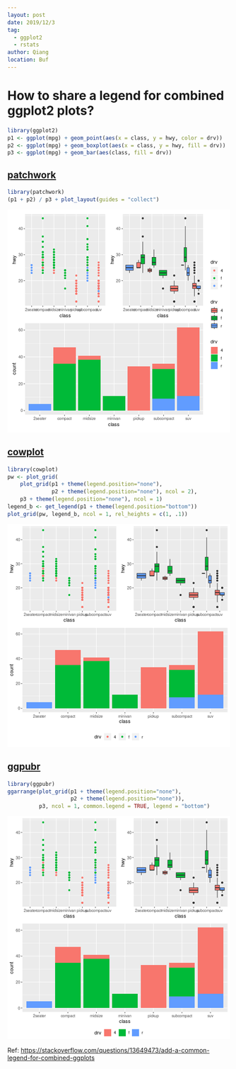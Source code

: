 ```yaml
---
layout: post
date: 2019/12/3
tag:
  - ggplot2
  - rstats
author: Qiang
location: Buf
---
```


# How to share a legend for combined ggplot2 plots?

```r
library(ggplot2)
p1 <- ggplot(mpg) + geom_point(aes(x = class, y = hwy, color = drv))
p2 <- ggplot(mpg) + geom_boxplot(aes(x = class, y = hwy, fill = drv))
p3 <- ggplot(mpg) + geom_bar(aes(class, fill = drv))
```

## [patchwork](https://patchwork.data-imaginist.com/)

```r
library(patchwork)
(p1 + p2) / p3 + plot_layout(guides = "collect")
```

![plot of chunk patchwork12.3](/assets/figure/patchwork12.3-1.png)

## [cowplot](https://cran.r-project.org/web/packages/cowplot/vignettes/introduction.html)

```r
library(cowplot)
pw <- plot_grid(
    plot_grid(p1 + theme(legend.position="none"),
              p2 + theme(legend.position="none"), ncol = 2),
    p3 + theme(legend.position="none"), ncol = 1)
legend_b <- get_legend(p1 + theme(legend.position="bottom"))
plot_grid(pw, legend_b, ncol = 1, rel_heights = c(1, .1))
```

![plot of chunk cowplot12.3](/assets/figure/cowplot12.3-1.png)

## [ggpubr](https://rpkgs.datanovia.com/ggpubr/index.html)

```r
library(ggpubr)
ggarrange(plot_grid(p1 + theme(legend.position="none"),
                    p2 + theme(legend.position="none")),
          p3, ncol = 1, common.legend = TRUE, legend = "bottom")
```

![plot of chunk ggpubr12.3](/assets/figure/ggpubr12.3-1.png)

Ref: 
<https://stackoverflow.com/questions/13649473/add-a-common-legend-for-combined-ggplots>
